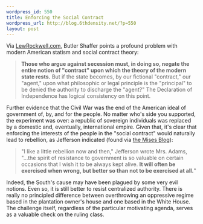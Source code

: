 ```yaml
--- 
wordpress_id: 550
title: Enforcing the Social Contract
wordpress_url: http://blog.6thdensity.net/?p=550
layout: post
---
```

Via <a href="http://blog.lewrockwell.com/lewrw/archives/011561.html">LewRockwell.com</a>, Butler Shaffer points a profound problem with modern American statism and social contract theory:
<blockquote><strong> Those who argue against secession must, in doing so, negate the entire notion of "contract" upon which the theory of the modern state rests.</strong> But if the state becomes, by our fictional "contract," our "agent," upon what philosophic or legal principle is the "principal" to be denied the authority to discharge the "agent?" The Declaration of Independence has logical consistency on this point.</blockquote>
Further evidence that the Civil War was the end of the American ideal of government of, by, and for the people.  No matter who's side you supported, the experiment was over: a republic of sovereign individuals was replaced by a domestic and, eventually, international empire.  Given that, it's clear that enforcing the interests of the people in the "social contract" would naturally lead to rebellion, as Jefferson indicated (found via <a href="http://blog.mises.org/archives/005777.asp">the Mises Blog</a>):
<blockquote>"I like a little rebellion now and then," Jefferson wrote Mrs. Adams, "...the spirit of resistance to government is so valuable on certain occasions that I wish it to be always kept alive. <strong>It will often be exercised when wrong, but better so than not to be exercised at all.</strong>"</blockquote>
Indeed, the South's cause may have been plagued by some very evil notions.  Even so, it is still better to resist centralized authority.  There is really no principled difference between overthrowing an oppressive regime based in the plantation owner's house and one based in the White House.  The challenge itself, regardless of the particular motivating agenda, serves as a valuable check on the ruling class.

